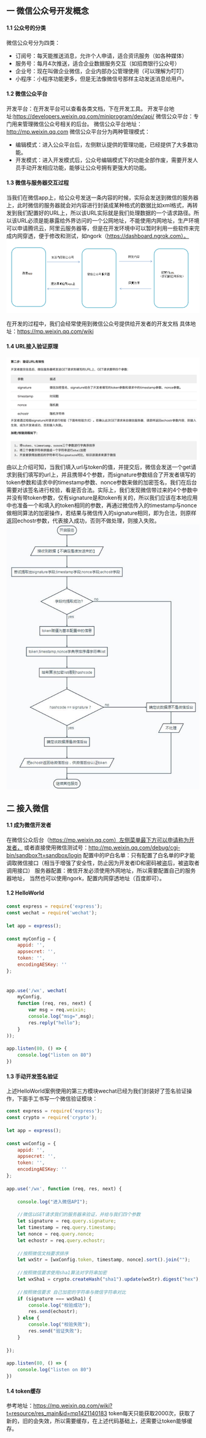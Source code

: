 ## 一 微信公众号开发概念
#### 1.1 公众号的分类
微信公众号分为四类：
- 订阅号：每天能推送消息，允许个人申请，适合资讯服务（如各种媒体）
- 服务号：每月4次推送，适合企业数据服务交互（如招商银行公众号）
- 企业号：现在叫做企业微信，企业内部办公管理使用（可以理解为叮叮）
- 小程序：小程序功能更多，但是无法像微信号那样主动发送消息给用户。
#### 1.2 微信公众平台
开发平台：在开发平台可以查看各类文档，下在开发工具。
开发平台地址:https://developers.weixin.qq.com/miniprogram/dev/api/
微信公众平台：专门用来管理微信公众号相关的后台。
微信公众平台地址：http://mp.weixin.qq.com
微信公众平台分为两种管理模式：
- 编辑模式：进入公众平台后，左侧默认提供的管理功能，已经提供了大多数功能。
- 开发模式：进入开发模式后，公众号编辑模式下的功能全部作废，需要开发人员手动开发相应功能，能够让公众号拥有更强大的功能。
#### 1.3 微信与服务器交互过程
当我们在微信app上，给公众号发送一条内容的时候，实际会发送到微信的服务器上，此时微信的服务器就会对内容进行封装成某种格式的数据比如xml格式，再转发到我们配置好的URL上，所以该URL实际就是我们处理数据的一个请求路径。所以该URL必须是能暴露给外界访问的一个公网地址，不能使用内网地址，生产环境可以申请腾讯云，阿里云服务器等，但是在开发环境中可以暂时利用一些软件来完成内网穿透，便于修改和测试，如ngork（https://dashboard.ngrok.com）。
![](/images/微信开发/01-01-01.png)

在开发的过程中，我们会经常使用到微信公众号提供给开发者的开发文档
具体地址：https://mp.weixin.qq.com/wiki
#### 1.4 URL接入验证原理
![](/images/微信开发/01-01-02.png)
由以上介绍可知，当我们填入url与token的值，并提交后，微信会发送一个get请求到我们填写的url上，并且携带4个参数，而signature参数结合了开发者填写的token参数和请求中的timestamp参数、nonce参数来做的加密签名，我们在后台需要对该签名进行校验，看是否合法。实际上，我们发现微信带过来的4个参数中并没有带token参数，仅有signature是和token有关的，所以我们应该在本地应用中也准备一个和填入的token相同的参数，再通过微信传入的timestamp与nonce做相同算法的加密操作，若结果与微信传入的signature相同，即为合法，则原样返回echostr参数，代表接入成功，否则不做处理，则接入失败。
![](/images/微信开发/01-01-03.png)
## 二 接入微信
#### 1.1 成为微信开发者
在微信公众后台（https://mp.weixin.qq.com）左侧菜单最下方可以申请称为开发者，
或者直接使用微信测试号：http://mp.weixin.qq.com/debug/cgi-bin/sandbox?t=sandbox/login
配置中的IP白名单：只有配置了白名单的IP才能调取微信接口（相当于增强了安全性，防止因为开发者ID和密码被盗后，被盗取者调用接口）
服务器配置：微信开发必须使用外网地址，所以需要配置自己的服务器地址，
当然也可以使用ngork，配置内网穿透地址（百度即可）。
#### 1.2 HelloWorld
```javascript
const express = require('express');
const wechat = require('wechat');

let app = express();

const myConfig = {
    appid: '',
    appsecret: '',
    token: '',
    encodingAESKey: ''
};


app.use('/wx', wechat(
    myConfig,
    function (req, res, next) {
        var msg = req.weixin;
        console.log("msg=",msg);
        res.reply("hello");
    }
));

app.listen(80, () => {
    console.log("listen on 80")
})
```
#### 1.3 手动开发签名验证
上述HelloWorld案例使用的第三方模块wechat已经为我们封装好了签名验证操作，下面手工书写一个微信验证模块：
```javascript
const express = require('express');
const crypto = require('crypto');

let app = express();

const wxConfig = {
    appid: '',
    appsecret: '',
    token: '',
    encodingAESKey: ''
};

app.use('/wx', function (req, res, next) {

    console.log("进入微信API");

    //微信以GET请求我们的服务器来验证，并给与我们四个参数
    let signature = req.query.signature;
    let timestamp = req.query.timestamp;
    let nonce = req.query.nonce;
    let echostr = req.query.echostr;

    //按照微信文档要求排序
    let wxStr = [wxConfig.token, timestamp, nonce].sort().join("");

    //按照微信要求使用sha1算法对字符串加密
    let wxSha1 = crypto.createHash("sha1").update(wxStr).digest("hex");

    //按照微信要求 自己加密的字符串与微信字符串对比
    if (signature === wxSha1) {
        console.log("校验成功");
        res.send(echostr);
    } else {
        console.log("校验失败");
        res.send("验证失败");
    }

});

app.listen(80, () => {
    console.log("listen on 80")
})
```
#### 1.4 token缓存
参考地址：https://mp.weixin.qq.com/wiki?t=resource/res_main&id=mp1421140183
token每天只能获取2000次，获取了新的，旧的会失效，所以需要缓存，在上述代码基础上，还需要让token能够缓存。




